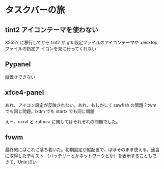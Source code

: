 # タスクバーの旅

## tint2 アイコンテーマを使わない 

X555Y に移行してから tint2 が gtk 設定ファイルのアイコンテーマや .desktop ファイルの指定ア
イコンを見に行ってくれない

## Pypanel

縦置きできない

## xfce4-panel

あれ、アイコン設定が反映されない。あれ、もしかして sawfish の問題？twm でも同じ問題。lxdm
でも startx でも同じ問題

えー、urxvt と zathura に関してはそれぞれの問題でした。

## fvwm 

最終的にはこれに落ち着いた。初期設定が縦配置で、ほぼそのまま使える。適当に取得したテキスト
（バッテリーとかネットワークとか）を表示することもできて、Unix ぽい

<!-- vim: set tw=90 filetype=markdown : -->

